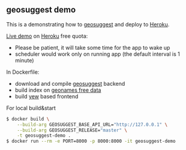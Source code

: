 ## geosuggest demo

This is a demonstrating how to [geosuggest](https://github.com/estin/geosuggest) and deploy to [Heroku](https://heroku.com).

[Live demo](https://geosuggest.herokuapp.com/) on [Heroku](https://heroku.com) free quota:
- Please be patient, it will take some time for the app to wake up
- scheduler would work only on running app (the default interval is 1 minute)

In Dockerfile:
 - download and compile [geosuggest](https://github.com/estin/cywad) backend
 - build index on [geonames free data](http://download.geonames.org/export/dump/)
 - build [yew](https://github.com/yewstack/yew) based frontend


For local build&start
```bash
$ docker build \
    --build-arg GEOSUGGEST_BASE_API_URL="http://127.0.0.1" \
    --build-arg GEOSUGGEST_RELEASE="master" \
    -t geosuggest-demo .
$ docker run --rm -e PORT=8000 -p 8000:8000 -it geosuggest-demo
```
